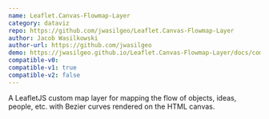 ```yaml
---
name: Leaflet.Canvas-Flowmap-Layer
category: dataviz
repo: https://github.com/jwasilgeo/Leaflet.Canvas-Flowmap-Layer
author: Jacob Wasilkowski
author-url: https://github.com/jwasilgeo
demo: https://jwasilgeo.github.io/Leaflet.Canvas-Flowmap-Layer/docs/comparison/
compatible-v0:
compatible-v1: true
compatible-v2: false
---
```


A LeafletJS custom map layer for mapping the flow of objects, ideas, people, etc. with Bezier curves rendered on the HTML canvas.

